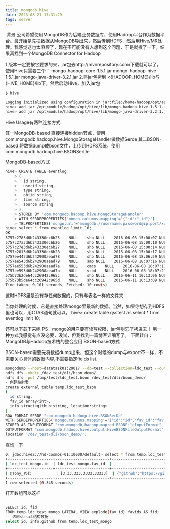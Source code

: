 ```yaml
---
title: mongodb hive
date: 2023-08-21 17:31:29
tags: server
---
```


.背景
公司希望使用MongoDB作为后端业务数据库，使用Hadoop平台作为数据平台。最开始是先把数据从MongoDB导出来，然后传到HDFS，然后用Hive/MR处理。我感觉这也太麻烦了，现在不可能没有人想到这个问题，于是就搜了一下，结果真找到一个MongoDB Connector for Hadoop


1.版本一定要按它要求的来，jar包去http://mvnrepository.com/下载就可以了，使用Hive只需要三个：
mongo-hadoop-core-1.5.1.jar
mongo-hadoop-hive-1.5.1.jar
mongo-java-driver-3.2.1.jar
2.将jar包拷到 <{HADOOP_HOME}/lib与</script>{HIVE_HOME}/lib下，然后启动Hive，加入jar包
```bash
$ hive

Logging initialized using configuration in jar:file:/home/hadoop/opt/apache-hive-1.2.1-bin/lib/hive-common-1.2.1.jar!/hive-log4j.properties
hive> add jar /opt/module/hadoop/opt/hive/lib/mongo-hadoop-hive-1.5.1.jarr;
hive> add jar /opt/module/hadoop/opt/hive/lib/mongo-java-driver-3.2.1.jarr;
```
Hive Usage有两种连接方式:

其一MongoDB-based 直接连接hidden节点，使用 com.mongodb.hadoop.hive.MongoStorageHandler做数据Serde
其二BSON-based 将数据dump成bson文件，上传到HDFS系统，使用 com.mongodb.hadoop.hive.BSONSerDe

MongoDB-based方式

```bash
hive> CREATE TABLE eventlog
    > ( 
    >   id string,
    >   userid string,
    >   type string,
    >   objid string,
    >   time string,
    >   source string
    > )
    > STORED BY 'com.mongodb.hadoop.hive.MongoStorageHandler' 
    > WITH SERDEPROPERTIES('mongo.columns.mapping'='{"id":"_id"}') 
    > TBLPROPERTIES('mongo.uri'='mongodb://username:password@ip:port/xxx.xxxxxx');
hive> select * from eventlog limit 10;
OK
5757c2783d6b243330ec6b25    NULL    shb NULL    2016-06-08 15:00:07 NULL
5757c27a3d6b243330ec6b26    NULL    shb NULL    2016-06-08 15:00:10 NULL
5757c27e3d6b243330ec6b27    NULL    shb NULL    2016-06-08 15:00:14 NULL
5757c2813d6b243330ec6b28    NULL    shb NULL    2016-06-08 15:00:17 NULL
5757ee443d6b242900aead78    NULL    shb NULL    2016-06-08 18:06:59 NULL
5757ee543d6b242900aead79    NULL    smb NULL    2016-06-08 18:07:16 NULL
5757ee553d6b242900aead7a    NULL    cmcs    NULL    2016-06-08 18:07:17 NULL
5757ee593d6b242900aead7b    NULL    vspd    NULL    2016-06-08 18:07:21 NULL
575b73b2de64cc26942c965c    NULL    shb NULL    2016-06-11 10:13:06 NULL
575b73b5de64cc26942c965d    NULL    shb NULL    2016-06-11 10:13:09 NULL
Time taken: 0.101 seconds, Fetched: 10 row(s)

```

这时HDFS里是没有存任何数据的，只有与表名一样的文件夹

当你处理的时候，它是直接处理mongo里最新的数据。当然，如果你想存到HDFS里也可以，用CTAS语句就可以。
hive> create table qsstest as select * from eventlog limit 10;

还可以下载下来呢
PS：mongo的用户要有读写权限，jar包别忘了拷进去！
另一种方式我感觉有点没必要，没试，但我找到一篇博客详细写了。
下面转自：MongoDB与Hadoop技术栈的整合应用
BSON-based方式

BSON-based需要先将数据dump出来，但这个时候的dump与export不一样，不需要关心具体的数据内容,不需要指定fields list.

```bash
mongodump --host=datatask01:29017 --db=test --collection=ldc_test --out=/tmp
hdfs dfs -mkdir /dev_test/dli/bson_demo/
hdfs dfs -put /tmp/test/ldc_test.bson /dev_test/dli/bson_demo/
- 创建映射表
create external table temp.ldc_test_bson
(
  id string,
  fav_id array<int>,
  info struct<github:string, location:string>
)
ROW FORMAT SERDE "com.mongodb.hadoop.hive.BSONSerDe"
WITH SERDEPROPERTIES('mongo.columns.mapping'='{"id":"id","fav_id":"fav_id","info.github":"info.github","info.location":"info.location"}')
STORED AS INPUTFORMAT "com.mongodb.hadoop.mapred.BSONFileInputFormat"
OUTPUTFORMAT "com.mongodb.hadoop.hive.output.HiveBSONFileOutputFormat"
location '/dev_test/dli/bson_demo/';
```

查询一下

```bash
0: jdbc:hive2://hd-cosmos-01:10000/default> select * from temp.ldc_test_mongo;
+--------------------+------------------------+-----------------------------------------------------------------+--+
| ldc_test_mongo.id  | ldc_test_mongo.fav_id  |                       ldc_test_mongo.info                       |
+--------------------+------------------------+-----------------------------------------------------------------+--+
| @Tony_老七           | [3,33,333,3333,33333]  | {"github":"https://github.com/tonylee0329","location":"SH/CN"}  |
+--------------------+------------------------+-----------------------------------------------------------------+--+
1 row selected (0.345 seconds)
```
打开数组可以这样

```bash

SELECT id, fid
FROM temp.ldc_test_mongo LATERAL VIEW explode(fav_id) favids AS fid;
-- 访问struct结构数据 
select id, info.github from temp.ldc_test_mongo
```

